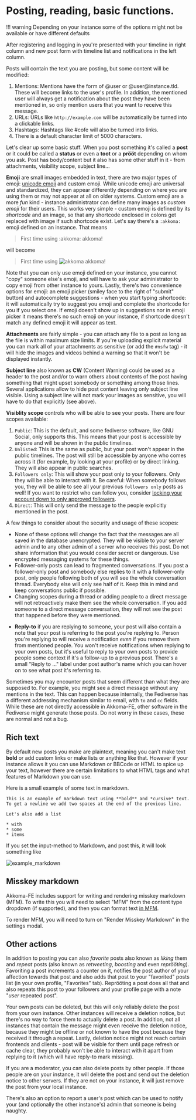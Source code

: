# Posting, reading, basic functions.

!!! warning
    Depending on your instance some of the options might not be available or have different defaults

After registering and logging in you're presented with your timeline in right column and new post form with timeline list and notifications in the left column.

Posts will contain the text you are posting, but some content will be modified:

1. Mentions: Mentions have the form of @user or @user<span></span>@instance.tld. These will become links to the user's profile. In addition, the mentioned user will always get a notification about the post they have been mentioned in, so only mention users that you want to receive this message.
2. URLs: URLs like `http://example.com` will be automatically  be turned into a clickable links.
3. Hashtags: Hashtags like #cofe will also be turned into links.
4. There is a default character limit of 5000 characters.

Let's clear up some basic stuff. When you post something it's called a **post** or it could be called a **status** or even a **toot** or a **prööt** depending on whom you ask. Post has body/content but it also has some other stuff in it - from attachments, visibility scope, subject line...

**Emoji** are small images embedded in text, there are two major types of emoji: [unicode emoji](https://en.wikipedia.org/wiki/Emoji) and custom emoji. While unicode emoji are universal and standardized, they can appear differently depending on where you are using them or may not appear at all on older systems. Custom emoji are a more *fun* kind - instance administrator can define many images as *custom emoji* for their users. This works very simple - custom emoji is defined by its *shortcode* and an image, so that any shortcode enclosed in colons get replaced with image if such shortcode exist.
Let's say there's a `:akkoma:` emoji defined on an instance. That means
> First time using :akkoma: akkoma!

will become
> First time using ![akkoma](../assets/example_emoji.png) akkoma!

Note that you can only use emoji defined on your instance, you cannot "copy" someone else's emoji, and will have to ask your administrator to copy emoji from other instance to yours.
Lastly, there's two convenience options for emoji: an emoji picker (smiley face to the right of "submit" button) and autocomplete suggestions - when you start typing :shortcode: it will automatically try to suggest you emoji and complete the shortcode for you if you select one. If emoji doesn't show up in suggestions nor in emoji picker it means there's no such emoji on your instance, if shortcode doesn't match any defined emoji it will appear as text.

**Attachments** are fairly simple - you can attach any file to a post as long as the file is within maximum size limits. If you're uploading explicit material you can mark all of your attachments as sensitive (or add the `#nsfw` tag) - it will hide the images and videos behind a warning so that it won't be displayed instantly.

**Subject line** also known as **CW** (Content Warning) could be used as a header to the post and/or to warn others about contents of the post having something that might upset somebody or something among those lines. Several applications allow to hide post content leaving only subject line visible. Using a subject line will not mark your images as sensitive, you will have to do that explicitly (see above).

**Visiblity scope** controls who will be able to see your posts. There are four scopes available:

1. `Public`: This is the default, and some fediverse software, like GNU Social, only supports this. This means that your post is accessible by anyone and will be shown in the public timelines.
2. `Unlisted`: This is the same as public, but your post won't appear in the public timelines. The post will still be accessible by anyone who comes across it (for example, by looking at your profile) or by direct linking. They will also appear in public searches.
3. `Followers only`: This will show your post only to your followers. Only they will be able to interact with it. Be careful: When somebody follows you, they will be able to see all your previous `followers only` posts as well! If you want to restrict who can follow you, consider [locking your account down to only approved followers](../settings#profile).
4. `Direct`: This will only send the message to the people explicitly mentioned in the post.

A few things to consider about the security and usage of these scopes:

- None of these options will change the fact that the messages are all saved in the database unencrypted. They will be visible to your server admin and to any other admin of a server who receives this post. Do not share information that you would consider secret or dangerous. Use encrypted messaging systems for these things.
- Follower-only posts can lead to fragmented conversations. If you post a follower-only post and somebody else replies to it with a follower-only post, only people following both of you will see the whole conversation thread. Everybody else will only see half of it. Keep this in mind and keep conversations public if possible.
- Changing scopes during a thread or adding people to a direct message will not retroactively make them see the whole conversation. If you add someone to a direct message conversation, they will not see the post that happened before they were mentioned.
* **Reply-to** if you are replying to someone, your post will also contain a note that your post is referring to the post you're replying to. Person you're replying to will receive a notification *even* if you remove them from mentioned people. You won't receive notifications when replying to your own posts, but it's useful to reply to your own posts to provide people some context if it's a follow-up to a previous post. There's a small "Reply to ..." label under post author's name which you can hover on to see what post it's referring to.

Sometimes you may encounter posts that seem different than what they are supposed to. For example, you might see a direct message without any mentions in the text. This can happen because internally, the Fediverse has a different addressing mechanism similar to email, with `to` and `cc` fields. While these are not directly accessible in Akkoma-FE, other software in the Fediverse might generate those posts. Do not worry in these cases, these are normal and not a bug.

## Rich text

By default new posts you make are plaintext, meaning you can't make text **bold** or add custom links or make lists or anything like that. However if your instance allows it you can use Markdown or BBCode or HTML to spice up your text, however there are certain limitations to what HTML tags and what features of Markdown you can use.

Here is a small example of some text in markdown.

```
This is an example of markdown text using **bold** and *cursive* text.
To get a newline we add two spaces at the end of the previous line.

Let's also add a list

* with
* some
* items
```

If you set the input-method to Markdown, and post this, it will look something like

![example_markdown](../assets/example_markdown.png)

## Misskey markdown

Akkoma-FE includes support for writing and rendering
misskey markdown (MFM). To write this you will need to select "MFM" from
the content type dropdown (if supported), and then you can format text
[in MFM](https://akkoma.dev/sfr/marked-mfm/src/branch/master/docs/syntax.md).

To render MFM, you will need to turn on "Render Misskey Markdown" in
the settings modal.

## Other actions

In addition to posting you can also *favorite* posts also known as *liking* them and *repeat* posts (also known as *retweeting*, *boosting* and even *reprööting*). Favoriting a post increments a counter on it, notifies the post author of your affection towards that post and also adds that post to your "favorited" posts list (in your own profile, "Favorites" tab). Reprööting a post does all that and also repeats this post to your followers and your profile page with a note "*user* repeated post".

Your own posts can be deleted, but this will only reliably delete the post from your own instance. Other instances will receive a deletion notice, but there's no way to force them to actually delete a post. In addition, not all instances that contain the message might even receive the deletion notice, because they might be offline or not known to have the post because they received it through a repeat. Lastly, deletion notice might not reach certain frontends and clients - post will be visible for them until page refresh or cache clear, they probably won't be able to interact with it apart from replying to it (which will have reply-to mark missing).

If you are a moderator, you can also delete posts by other people. If those people are on your instance, it will delete the post and send out the deletion notice to other servers. If they are not on your instance, it will just remove the post from your local instance.

There's also an option to report a user's post which can be used to notify your (and optionally the other instance's) admin that someone is being naughty.
